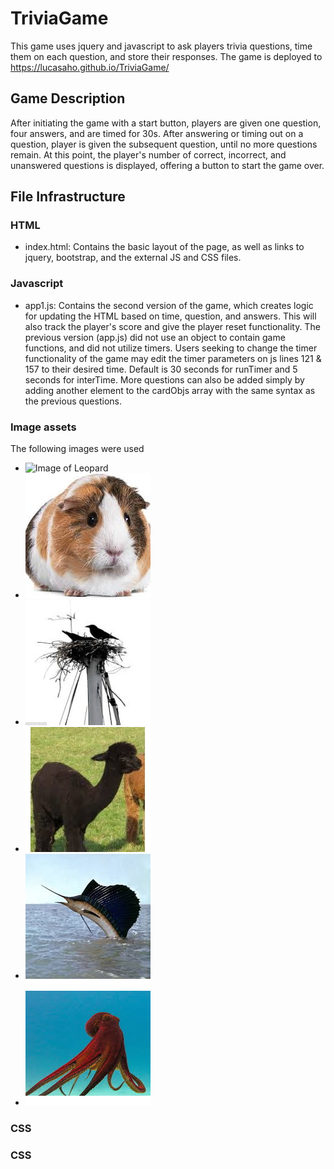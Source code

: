 # TriviaGame
This game uses jquery and javascript to ask players trivia questions, time them on each question, and store their responses. The game is deployed to https://lucasaho.github.io/TriviaGame/


## Game Description
After initiating the game with a start button, players are given one question, four answers, and are timed for 30s. After answering or timing out on a question, player is given the subsequent question, until no more questions remain. At this point, the player's number of correct, incorrect, and unanswered questions is displayed, offering a button to start the game over. 

## File Infrastructure
### HTML
* index.html: Contains the basic layout of the page, as well as links to jquery, bootstrap, and the external JS and CSS files.

### Javascript
* app1.js: Contains the second version of the game, which creates logic for updating the HTML based on time, question, and answers. This will also track the player's score and give the player reset functionality. The previous version (app.js) did not use an object to contain game functions, and did not utilize timers. Users seeking to change the timer functionality of the game may edit the timer parameters on js lines 121 & 157 to their desired time. Default is 30 seconds for runTimer and 5 seconds for interTime. More questions can also be added simply by adding another element to the cardObjs array with the same syntax as the previous questions. 

### Image assets 
The following images were used
* ![Image of Leopard](https://github.com/LucasAho/TriviaGame/blob/master/Assets/images/leopard.png?raw=true)
* ![Image of Pig](assets\images\pig.jpg)
* ![Image of Crow](assets\images\crow.jpg)
* ![Image of Llama](assets\images\llama.jpg)
* ![Image of Sailfish](assets\images\sail.jpg)
* ![Image of Octopus](assets\images\octo.jpg)

### CSS


### CSS

